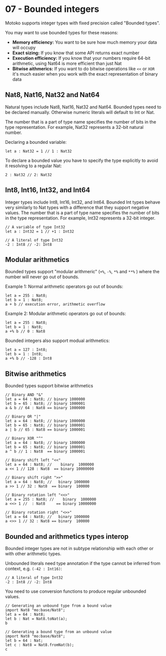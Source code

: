 # 07 - Bounded integers 
Motoko supports integer types with fixed precision called "Bounded types". 

You may want to use bounded types for these reasons:
- **Memory efficiency:** You want to be sure how much memory your data will occupy
- **Exact sizing:** If you know that some API returns exact number
- **Execution efficiency:** If you know that your numbers require 64-bit arithmetic, using Nat64 is more efficient than just Nat
- **Bitwise aithmerics:** If you want to do bitwise operations like `<<` or `XOR` it's much easier when you work with the exact representation of binary data

## Nat8, Nat16, Nat32 and Nat64
Natural types include Nat8, Nat16, Nat32 and Nat64. Bounded types need to be declared manually. Otherwise numeric literals will default to Int or Nat.

The number that is a part of type name specifies the number of bits in the type representation. For example, Nat32 represents a 32-bit natural number.

Declaring a bounded variable:
```motoko
let a : Nat32 = 1 // 1 : Nat32
```

To declare a bounded value you have to specify the type explicitly 
to avoid it resolving to a regular Nat:
```motoko
2 : Nat32 // 2: Nat32
```


## Int8, Int16, Int32, and Int64 
Integer types include Int8, Int16, Int32, and Int64. Bounded Int types behave very similarly to Nat types with a difference that they support negative values.
The number that is a part of type name specifies the number of bits in the type representation. For example, Int32 represents a 32-bit integer.

```motoko
// A variable of type Int32
let a : Int32 = 1 // +1 : Int32
```
```motoko
// A literal of type Int32
-2 : Int8 // -2: Int8
```
## Modular arithmetics

Bounded types support "modular arithmeric" (`+%`, `-%`, `*%` and `**%` ) where the number will never go out of bounds.

Example 1: Normal arithmetic operators go out of bounds:
```motoko
let a = 255 : Nat8;
let b = 1 : Nat8;
a + b // execution error, arithmetic overflow
```

Example 2: Modular arithmetic operators go out of bounds:
```motoko
let a = 255 : Nat8;
let b = 1 : Nat8;
a +% b // 0 : Nat8
```

Bounded integers also support modual arithmetics:
```motoko
let a = 127 : Int8;
let b = 1 : Int8;
a +% b // -128 : Int8
```

## Bitwise arithmetics
Bounded types support bitwise arithmetics
```motoko
// Binary AND "&"
let a = 64 : Nat8; // binary 1000000
let b = 65 : Nat8; // binary 1000001
a & b // 64 : Nat8 == binary 1000000 
```

```motoko
// Binary OR "|"
let a = 64 : Nat8; // binary 1000000
let b = 65 : Nat8; // binary 1000001
a | b // 65 : Nat8 == binary 1000001 
```

```motoko
// Binary XOR "^"
let a = 64 : Nat8; // binary 1000000
let b = 65 : Nat8; // binary 1000001
a ^ b // 1 : Nat8  == binary 1000001
```

```motoko
// Binary shift left "<<"
let a = 64 : Nat8; //    binary  1000000
a << 1 // 128 : Nat8  == binary 10000000
```
```motoko
// Binary shift right ">>"
let a = 64 : Nat8; //   binary 1000000
a >> 1 // 32 : Nat8  == binary  100000
```

```motoko
// Binary rotation left "<<>"
let a = 255 : Nat8; //    binary  1000000
a <<> 1 //  : Nat8     == binary 10000000
```
```motoko
// Binary rotation right "<>>"
let a = 64 : Nat8; //   binary 1000000
a <>> 1 // 32 : Nat8 == binary  100000
```

## Bounded and arithmetics types interop

Bounded integer types are not in subtype relationship with each other or with other arithmetic types.

Unbounded literals need type annotation if the type cannot be inferred from context, e.g. `(-42 : Int16)`:
```motoko
// A literal of type Int32
-2 : Int8 // -2: Int8
```

You need to use conversion functions to produce regular unbounded values.
```motoko
// Generating an unbound type from a bound value
import Nat8 "mo:base/Nat8";
let a = 64 : Nat8;
let b : Nat = Nat8.toNat(a);
b
```
```motoko
// Generating a bound type from an unbound value
import Nat8 "mo:base/Nat8";
let b = 64 : Nat;
let c : Nat8 = Nat8.fromNat(b);
c
```
